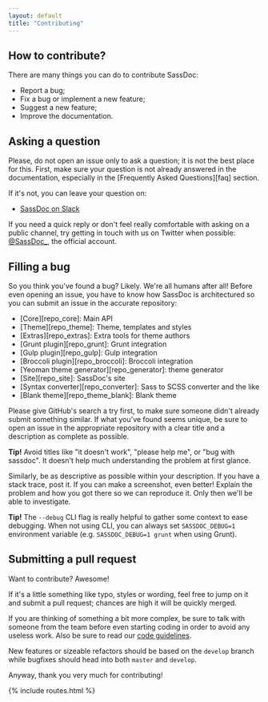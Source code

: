 ```yaml
---
layout: default
title: "Contributing"
---
```


## How to contribute?

There are many things you can do to contribute SassDoc:

* Report a bug;
* Fix a bug or implement a new feature;
* Suggest a new feature;
* Improve the documentation.

## Asking a question

Please, do not open an issue only to ask a question; it is not the best place for this. First, make sure your question is not already answered in the documentation, especially in the [Frequently Asked Questions][faq] section.

If it's not, you can leave your question on:

* [SassDoc on Slack](http://sassdoc.slack.com/)

If you need a quick reply or don't feel really comfortable with asking on a public channel, try getting in touch with us on Twitter when possible: [@SassDoc\_](https://twitter.com/sassdoc_), the official account.

## Filling a bug

So you think you've found a bug? Likely. We're all humans after all! Before even opening an issue, you have to know how SassDoc is architectured so you can submit an issue in the accurate repository:

* [Core][repo_core]: Main API
* [Theme][repo_theme]: Theme, templates and styles
* [Extras][repo_extras]: Extra tools for theme authors
* [Grunt plugin][repo_grunt]: Grunt integration
* [Gulp plugin][repo_gulp]: Gulp integration
* [Broccoli plugin][repo_broccoli]: Broccoli integration
* [Yeoman theme generator][repo_generator]: theme generator
* [Site][repo_site]: SassDoc's site
* [Syntax converter][repo_converter]: Sass to SCSS converter and the like
* [Blank theme][repo_theme_blank]: Blank theme

Please give GitHub's search a try first, to make sure someone didn't already submit something similar. If what you've found seems unique, be sure to open an issue in the appropriate repository with a clear title and a description as complete as possible.

<p class="note  note--warning"><strong>Tip!</strong> Avoid titles like "it doesn't work", "please help me", or "bug with sassdoc". It doesn't help much understanding the problem at first glance.</p>

Similarly, be as descriptive as possible within your description. If you have a stack trace, post it. If you can make a screenshot, even better! Explain the problem and how you got there so we can reproduce it. Only then we'll be able to investigate.

<p class="note  note--info"><strong>Tip!</strong> The <code>--debug</code> CLI flag is really helpful to gather some context to ease debugging. When not using CLI, you can always set <code>SASSDOC_DEBUG=1</code> environment variable (e.g. <code>SASSDOC_DEBUG=1 grunt</code> when using Grunt).</p>

## Submitting a pull request

Want to contribute? Awesome!

If it's a little something like typo, styles or wording, feel free to jump on it and submit a pull request; chances are high it will be quickly merged.

If you are thinking of something a bit more complex, be sure to talk with someone from the team before even starting coding in order to avoid any useless work. Also be sure to read our [code guidelines](https://github.com/SassDoc/sassdoc/blob/develop/GUIDELINES.md).

New features or sizeable refactors should be based on the `develop` branch while bugfixes should head into both `master` and `develop`.

Anyway, thank you very much for contributing!

{% include routes.html %}
